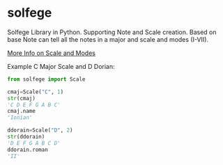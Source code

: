 # solfege
Solfege Library in Python. Supporting Note and Scale creation. Based on base Note can tell all the notes in a major and scale and modes (I-VII).

[More Info on Scale and Modes](https://en.wikipedia.org/wiki/Mode_(music))

Example C Major Scale and D Dorian:
```python
from solfege import Scale

cmaj=Scale("C", 1)
str(cmaj)
'C D E F G A B C'
cmaj.name
'Ionian'

ddorain=Scale("D", 2)
str(ddorain)
'D E F G A B C D'
ddorain.roman
'II'
```
